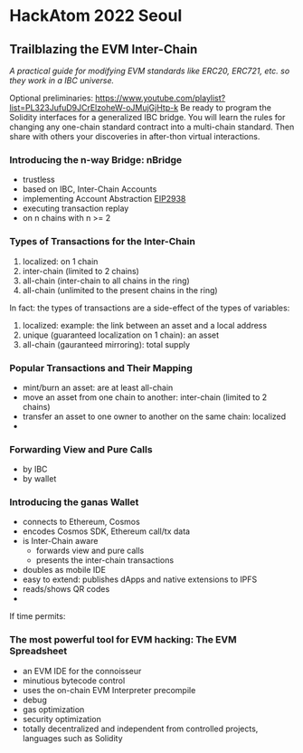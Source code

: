 # HackAtom 2022 Seoul

## Trailblazing the EVM Inter-Chain
_A practical guide for modifying EVM standards like ERC20, ERC721, etc. so they work in a IBC universe._

Optional preliminaries: https://www.youtube.com/playlist?list=PL323JufuD9JCrElzoheW-oJMujGjHtp-k
Be ready to program the Solidity interfaces for a generalized IBC bridge. You will learn the rules for changing any one-chain standard contract into a multi-chain standard. Then share with others your discoveries in after-thon virtual interactions.

### Introducing the n-way Bridge: nBridge

- trustless
- based on IBC, Inter-Chain Accounts
- implementing Account Abstraction [EIP2938](https://github.com/ethereum/EIPs/blob/master/EIPS/eip-2938.md)
- executing transaction replay
- on n chains with n >= 2

### Types of Transactions for the Inter-Chain

1. localized: on 1 chain
1. inter-chain (limited to 2 chains)
1. all-chain (inter-chain to all chains in the ring)
1. all-chain (unlimited to the present chains in the ring)

In fact: the types of transactions are a side-effect of the types of variables:

1. localized: example: the link between an asset and a local address
2. unique (guaranteed localization on 1 chain): an asset
3. all-chain (gauranteed mirroring): total supply

### Popular Transactions and Their Mapping

- mint/burn an asset: are at least all-chain
- move an asset from one chain to another: inter-chain (limited to 2 chains)
- transfer an asset to one owner to another on the same chain: localized
- 

### Forwarding View and Pure Calls

- by IBC
- by wallet

### Introducing the ganas Wallet

- connects to Ethereum, Cosmos
- encodes Cosmos SDK, Ethereum call/tx data
- is Inter-Chain aware
  - forwards view and pure calls
  - presents the inter-chain transactions
- doubles as mobile IDE
- easy to extend: publishes dApps and native extensions to IPFS
- reads/shows QR codes
- 

If time permits:

### The most powerful tool for EVM hacking: The EVM Spreadsheet

- an EVM IDE for the connoisseur
- minutious bytecode control
- uses the on-chain EVM Interpreter precompile
- debug
- gas optimization
- security optimization
- totally decentralized and independent from controlled projects, languages such as Solidity

